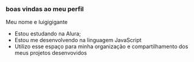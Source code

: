 ### boas vindas ao meu perfil ###

Meu nome e luigigigante

- Estou estudando na Alura;
- Estou me desenvolvendo na linguagem JavaScript
- Utilizo esse espaço para minha organização e compartilhamento dos meus projetos desenvovidos
